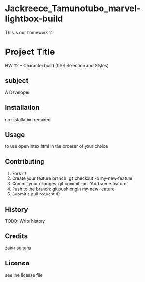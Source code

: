 # Jackreece_Tamunotubo_marvel-lightbox-build
This is our homework 2
#  Project Title

HW #2 – Character build (CSS Selection and Styles)

## subject
A Developer

## Installation

no installation required

## Usage

to use open intex.html in the broeser of your choice

## Contributing

1. Fork it!
2. Create your feature branch: git checkout -b my-new-feature
3. Commit your changes: git commit -am 'Add some feature'
4. Push to the branch: git push origin my-new-feature
5. Submit a pull request :D

## History

TODO: Write history

## Credits

zakia sultana

## License

see the license file